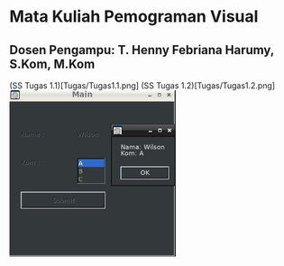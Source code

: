 # Mata Kuliah Pemograman Visual
## Dosen Pengampu: T. Henny Febriana Harumy, S.Kom, M.Kom
(SS Tugas 1.1)[Tugas/Tugas1.1.png]
(SS Tugas 1.2)[Tugas/Tugas1.2.png]
![SS Tugas 2](Tugas/Tugas2.png)
